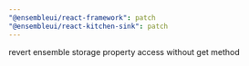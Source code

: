 ```yaml
---
"@ensembleui/react-framework": patch
"@ensembleui/react-kitchen-sink": patch
---
```


revert ensemble storage property access without get method
